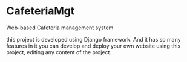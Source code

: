 # CafeteriaMgt
Web-based Cafeteria management system

this project is developed using Django framework. And it has so many features in it you can develop and deploy your own website using this project, editing any content of the project. 
